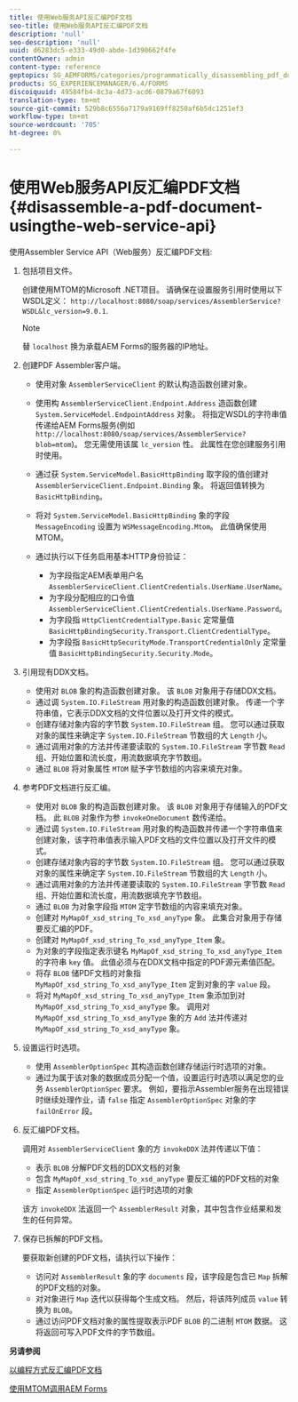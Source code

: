 ```yaml
---
title: 使用Web服务API反汇编PDF文档
seo-title: 使用Web服务API反汇编PDF文档
description: 'null'
seo-description: 'null'
uuid: d6283dc5-e333-49d0-abde-1d390662f4fe
contentOwner: admin
content-type: reference
geptopics: SG_AEMFORMS/categories/programmatically_disassembling_pdf_documents
products: SG_EXPERIENCEMANAGER/6.4/FORMS
discoiquuid: 49584fb4-8c3a-4d73-acd6-0879a67f6093
translation-type: tm+mt
source-git-commit: 529b8c6556a7179a9169ff8250af6b5dc1251ef3
workflow-type: tm+mt
source-wordcount: '705'
ht-degree: 0%

---
```



# 使用Web服务API反汇编PDF文档 {#disassemble-a-pdf-document-usingthe-web-service-api}

使用Assembler Service API（Web服务）反汇编PDF文档:

1. 包括项目文件。

   创建使用MTOM的Microsoft .NET项目。 请确保在设置服务引用时使用以下WSDL定义： `http://localhost:8080/soap/services/AssemblerService?WSDL&lc_version=9.0.1`.

   >[!NOTE]
   >
   >替 `localhost` 换为承载AEM Forms的服务器的IP地址。

1. 创建PDF Assembler客户端。

   * 使用对象 `AssemblerServiceClient` 的默认构造函数创建对象。
   * 使用构 `AssemblerServiceClient.Endpoint.Address` 造函数创建 `System.ServiceModel.EndpointAddress` 对象。 将指定WSDL的字符串值传递给AEM Forms服务(例如 `http://localhost:8080/soap/services/AssemblerService?blob=mtom`)。 您无需使用该属 `lc_version` 性。 此属性在您创建服务引用时使用。
   * 通过获 `System.ServiceModel.BasicHttpBinding` 取字段的值创建对 `AssemblerServiceClient.Endpoint.Binding` 象。 将返回值转换为 `BasicHttpBinding`。
   * 将对 `System.ServiceModel.BasicHttpBinding` 象的字段 `MessageEncoding` 设置为 `WSMessageEncoding.Mtom`。 此值确保使用MTOM。
   * 通过执行以下任务启用基本HTTP身份验证：

      * 为字段指定AEM表单用户名 `AssemblerServiceClient.ClientCredentials.UserName.UserName`。
      * 为字段分配相应的口令值 `AssemblerServiceClient.ClientCredentials.UserName.Password`。
      * 为字段指 `HttpClientCredentialType.Basic` 定常量值 `BasicHttpBindingSecurity.Transport.ClientCredentialType`。
      * 为字段指 `BasicHttpSecurityMode.TransportCredentialOnly` 定常量值 `BasicHttpBindingSecurity.Security.Mode`。

1. 引用现有DDX文档。

   * 使用对 `BLOB` 象的构造函数创建对象。 该 `BLOB` 对象用于存储DDX文档。
   * 通过调 `System.IO.FileStream` 用对象的构造函数创建对象。 传递一个字符串值，它表示DDX文档的文件位置以及打开文件的模式。
   * 创建存储对象内容的字节数 `System.IO.FileStream` 组。 您可以通过获取对象的属性来确定字 `System.IO.FileStream` 节数组的大 `Length` 小。
   * 通过调用对象的方法并传递要读取的 `System.IO.FileStream` 字节数 `Read` 组、开始位置和流长度，用流数据填充字节数组。
   * 通过 `BLOB` 将对象属性 `MTOM` 赋予字节数组的内容来填充对象。

1. 参考PDF文档进行反汇编。

   * 使用对 `BLOB` 象的构造函数创建对象。 该 `BLOB` 对象用于存储输入的PDF文档。 此 `BLOB` 对象作为参 `invokeOneDocument` 数传递给。
   * 通过调 `System.IO.FileStream` 用对象的构造函数并传递一个字符串值来创建对象，该字符串值表示输入PDF文档的文件位置以及打开文件的模式。
   * 创建存储对象内容的字节数 `System.IO.FileStream` 组。 您可以通过获取对象的属性来确定字 `System.IO.FileStream` 节数组的大 `Length` 小。
   * 通过调用对象的方法并传递要读取的 `System.IO.FileStream` 字节数 `Read` 组、开始位置和流长度，用流数据填充字节数组。
   * 通过 `BLOB` 为对象字段指 `MTOM` 定字节数组的内容来填充对象。
   * 创建对 `MyMapOf_xsd_string_To_xsd_anyType` 象。 此集合对象用于存储要反汇编的PDF。
   * 创建对 `MyMapOf_xsd_string_To_xsd_anyType_Item` 象。
   * 为对象的字段指定表示键名 `MyMapOf_xsd_string_To_xsd_anyType_Item` 的字符串 `key` 值。 此值必须与在DDX文档中指定的PDF源元素值匹配。
   * 将存 `BLOB` 储PDF文档的对象指 `MyMapOf_xsd_string_To_xsd_anyType_Item` 定到对象的字 `value` 段。
   * 将对 `MyMapOf_xsd_string_To_xsd_anyType_Item` 象添加到对 `MyMapOf_xsd_string_To_xsd_anyType` 象。 调用对 `MyMapOf_xsd_string_To_xsd_anyType` 象的方 `Add` 法并传递对 `MyMapOf_xsd_string_To_xsd_anyType` 象。

1. 设置运行时选项。

   * 使用 `AssemblerOptionSpec` 其构造函数创建存储运行时选项的对象。
   * 通过为属于该对象的数据成员分配一个值，设置运行时选项以满足您的业务 `AssemblerOptionSpec` 要求。 例如，要指示Assembler服务在出现错误时继续处理作业，请 `false` 指定 `AssemblerOptionSpec` 对象的字 `failOnError` 段。

1. 反汇编PDF文档。

   调用对 `AssemblerServiceClient` 象的方 `invokeDDX` 法并传递以下值：

   * 表示 `BLOB` 分解PDF文档的DDX文档的对象
   * 包含 `MyMapOf_xsd_string_To_xsd_anyType` 要反汇编的PDF文档的对象
   * 指定 `AssemblerOptionSpec` 运行时选项的对象

   该方 `invokeDDX` 法返回一个 `AssemblerResult` 对象，其中包含作业结果和发生的任何异常。

1. 保存已拆解的PDF文档。

   要获取新创建的PDF文档，请执行以下操作：

   * 访问对 `AssemblerResult` 象的字 `documents` 段，该字段是包含已 `Map` 拆解的PDF文档的对象。
   * 对对象进行 `Map` 迭代以获得每个生成文档。 然后，将该阵列成员 `value` 转换为 `BLOB`。
   * 通过访问PDF文档对象的属性提取表示PDF `BLOB` 的二进制 `MTOM` 数据。 这将返回可写入PDF文件的字节数组。

**另请参阅**

[以编程方式反汇编PDF文档](/help/forms/developing/programmatically-disassembling-pdf-documents.md#programmatically-disassembling-pdf-documents)

[使用MTOM调用AEM Forms](/help/forms/developing/invoking-aem-forms-using-web.md#invoking-aem-forms-using-mtom)
